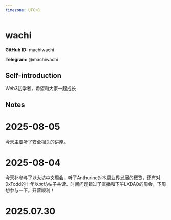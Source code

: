 ```yaml
---
timezone: UTC+8
---
```


# wachi

**GitHub ID:** machiwachi

**Telegram:** @machiwachi

## Self-introduction

Web3初学者，希望和大家一起成长

## Notes

<!-- Content_START -->
# 2025-08-05

今天主要听了安全相关的讲座。

# 2025-08-04

今天补参与了以太坊中文周会，听了Anthurine对本周业界发展的概览，还有对0xTodd的十年以太坊帖子共读。时间问题错过了直播和下午LXDAO的周会，下周想参与一下。开营顺利！


# 2025.07.30


<!-- Content_END -->
